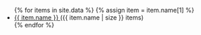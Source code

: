 
<ul>
{% for items in site.data %}
{% assign item = item.name[1] %}
  <li>
    <a href="{{ item.page-link }}" class="img-responsive" alt="{{item.description}}">
      {{ item.name }}
    </a>
    ({{ item.name | size }} items)
  </li>
{% endfor %}
</ul>
